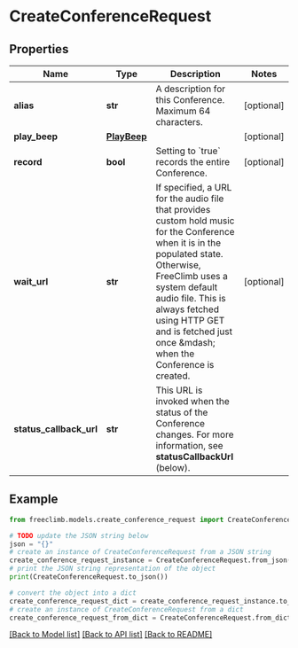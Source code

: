 # CreateConferenceRequest


## Properties

Name | Type | Description | Notes
------------ | ------------- | ------------- | -------------
**alias** | **str** | A description for this Conference. Maximum 64 characters. | [optional] 
**play_beep** | [**PlayBeep**](PlayBeep.md) |  | [optional] 
**record** | **bool** | Setting to &#x60;true&#x60; records the entire Conference. | [optional] 
**wait_url** | **str** | If specified, a URL for the audio file that provides custom hold music for the Conference when it is in the populated state. Otherwise, FreeClimb uses a system default audio file. This is always fetched using HTTP GET and is fetched just once &amp;mdash; when the Conference is created. | [optional] 
**status_callback_url** | **str** | This URL is invoked when the status of the Conference changes. For more information, see **statusCallbackUrl** (below). | 

## Example

```python
from freeclimb.models.create_conference_request import CreateConferenceRequest

# TODO update the JSON string below
json = "{}"
# create an instance of CreateConferenceRequest from a JSON string
create_conference_request_instance = CreateConferenceRequest.from_json(json)
# print the JSON string representation of the object
print(CreateConferenceRequest.to_json())

# convert the object into a dict
create_conference_request_dict = create_conference_request_instance.to_dict()
# create an instance of CreateConferenceRequest from a dict
create_conference_request_from_dict = CreateConferenceRequest.from_dict(create_conference_request_dict)
```
[[Back to Model list]](../README.md#documentation-for-models) [[Back to API list]](../README.md#documentation-for-api-endpoints) [[Back to README]](../README.md)


